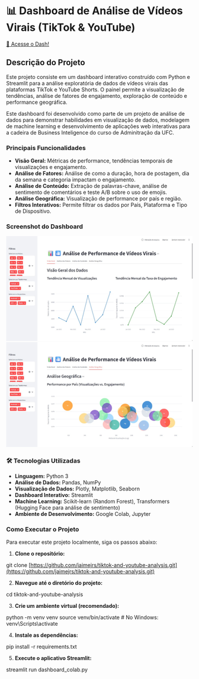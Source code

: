 # 📊 Dashboard de Análise de Vídeos Virais (TikTok & YouTube)

[🚀 Acesse o Dash!](https://tiktok-and-youtube-analysis-d5l4tgkxmevvehe9xyogta.streamlit.app/)

## Descrição do Projeto

Este projeto consiste em um dashboard interativo construído com Python e Streamlit para a análise exploratória de dados de vídeos virais das plataformas TikTok e YouTube Shorts. O painel permite a visualização de tendências, análise de fatores de engajamento, exploração de conteúdo e performance geográfica.

Este dashboard foi desenvolvido como parte de um projeto de análise de dados para demonstrar habilidades em visualização de dados, modelagem de machine learning e desenvolvimento de aplicações web interativas para a cadeira de Business Inteligence do curso de Adminitração da UFC.

### Principais Funcionalidades

- **Visão Geral:** Métricas de performance, tendências temporais de visualizações e engajamento.
- **Análise de Fatores:** Análise de como a duração, hora de postagem, dia da semana e categoria impactam o engajamento.
- **Análise de Conteúdo:** Extração de palavras-chave, análise de sentimento de comentários e teste A/B sobre o uso de emojis.
- **Análise Geográfica:** Visualização de performance por país e região.
- **Filtros Interativos:** Permite filtrar os dados por País, Plataforma e Tipo de Dispositivo.

### Screenshot do Dashboard

![Banner do Dashboard](https://github.com/jaimejrs/tiktok-and-youtube-analysis/blob/7dc68c01cf11fea09fafa87e9da2126eb0c1f00e/geral.jpg)
![Banner do Dashboard](https://github.com/jaimejrs/tiktok-and-youtube-analysis/blob/7dc68c01cf11fea09fafa87e9da2126eb0c1f00e/geografico.jpg)


### 🛠️ Tecnologias Utilizadas

* **Linguagem:** Python 3
* **Análise de Dados:** Pandas, NumPy
* **Visualização de Dados:** Plotly, Matplotlib, Seaborn
* **Dashboard Interativo:** Streamlit
* **Machine Learning:** Scikit-learn (Random Forest), Transformers (Hugging Face para análise de sentimento)
* **Ambiente de Desenvolvimento:** Google Colab, Jupyter

### Como Executar o Projeto

Para executar este projeto localmente, siga os passos abaixo:
1. **Clone o repositório:**

git clone [https://github.com/jaimejrs/tiktok-and-youtube-analysis.git](https://github.com/jaimejrs/tiktok-and-youtube-analysis.git)

2. **Navegue até o diretório do projeto:**

cd tiktok-and-youtube-analysis

3. **Crie um ambiente virtual (recomendado):**

python -m venv venv
source venv/bin/activate  # No Windows: venv\Scripts\activate

4. **Instale as dependências:**

pip install -r requirements.txt

5. **Execute o aplicativo Streamlit:**

streamlit run dashboard_colab.py
